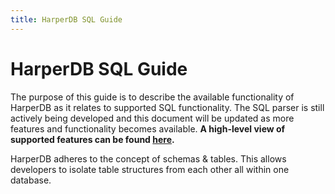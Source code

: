 ```yaml
---
title: HarperDB SQL Guide
---
```


# HarperDB SQL Guide

The purpose of this guide is to describe the available functionality of HarperDB as it relates to supported SQL functionality. The SQL parser is still actively being developed and this document will be updated as more features and functionality becomes available. **A high-level view of supported features can be found [here](sql-guide/features-matrix).**

HarperDB adheres to the concept of schemas & tables. This allows developers to isolate table structures from each other all within one database.
